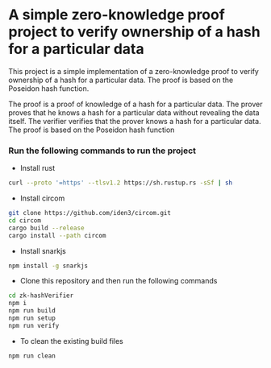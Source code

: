 # A simple zero-knowledge proof project to verify ownership of a hash for a particular data

This project is a simple implementation of a zero-knowledge proof to verify ownership of a hash for a particular data. The proof is based on the Poseidon hash function.

The proof is a proof of knowledge of a hash for a particular data. The prover proves that he knows a hash for a particular data without revealing the data itself. The verifier verifies that the prover knows a hash for a particular data.
The proof is based on the Poseidon hash function

### Run the following commands to run the project

- Install rust
```bash
curl --proto '=https' --tlsv1.2 https://sh.rustup.rs -sSf | sh
```
- Install circom
```bash
git clone https://github.com/iden3/circom.git
cd circom
cargo build --release
cargo install --path circom
```
- Install snarkjs
```bash
npm install -g snarkjs
```
- Clone this repository and then run the following commands
```bash
cd zk-hashVerifier
npm i
npm run build
npm run setup
npm run verify
```
- To clean the existing build files
```bash
npm run clean
```
